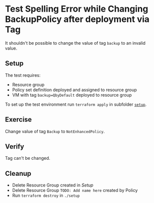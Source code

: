 # Test Spelling Error while Changing BackupPolicy after deployment via Tag

It shouldn't be possible to change the value of tag `backup` to an invalid value.

## Setup

The test requires:

- Resource group
- Policy set definition deployed and assigned to resource group
- VM with tag `backup=QbyDefault` deployed to resource group

To set up the test environment run `terraform apply` in subfolder [`setup`](./setup/).

## Exercise

Change value of tag `Backup` to `NotEnhancedPolicy`.

## Verify

Tag can't be changed.

## Cleanup

- Delete Resource Group created in *Setup*
- Delete Resource Group `TODO: Add name here` created by Policy
- Run `terraform destroy` in `./setup`